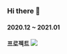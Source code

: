 ### Hi there 👋

<h4>2020.12 ~ 2021.01<h4>
 프로젝트 
<img src="https://user-images.githubusercontent.com/69497845/104980035-fe911c00-5a48-11eb-8f49-9845d2a5e572.png">
<!-- 
**jiunlee-hub/jiunlee-hub** is a ✨ _special_ ✨ repository because its `README.md` (this file) appears on your GitHub profile.

Here are some ideas to get you started:

- 🔭 I’m currently working on ...
- 🌱 I’m currently learning ...
- 👯 I’m looking to collaborate on ...
- 🤔 I’m looking for help with ...
- 💬 Ask me about ...
- 📫 How to reach me: ...
- 😄 Pronouns: ...
- ⚡ Fun fact: ...
-->
